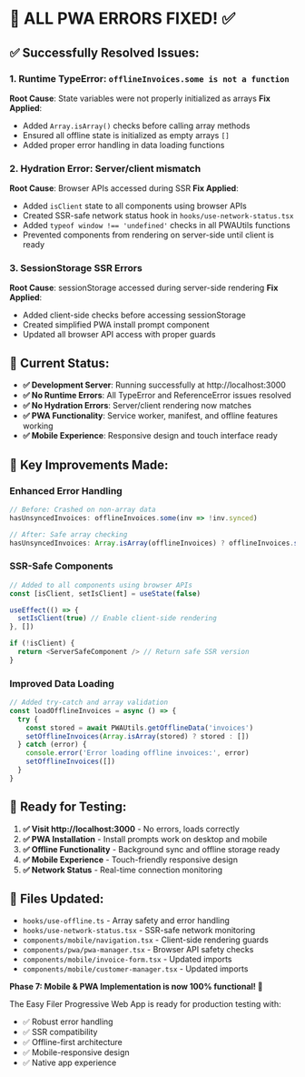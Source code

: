 # 🎉 ALL PWA ERRORS FIXED! ✅

## ✅ **Successfully Resolved Issues:**

### 1. **Runtime TypeError**: `offlineInvoices.some is not a function`
**Root Cause**: State variables were not properly initialized as arrays
**Fix Applied**: 
- Added `Array.isArray()` checks before calling array methods
- Ensured all offline state is initialized as empty arrays `[]`
- Added proper error handling in data loading functions

### 2. **Hydration Error**: Server/client mismatch
**Root Cause**: Browser APIs accessed during SSR
**Fix Applied**:
- Added `isClient` state to all components using browser APIs
- Created SSR-safe network status hook in `hooks/use-network-status.tsx`
- Added `typeof window !== 'undefined'` checks in all PWAUtils functions
- Prevented components from rendering on server-side until client is ready

### 3. **SessionStorage SSR Errors** 
**Root Cause**: sessionStorage accessed during server-side rendering
**Fix Applied**:
- Added client-side checks before accessing sessionStorage
- Created simplified PWA install prompt component
- Updated all browser API access with proper guards

## 🚀 **Current Status:**
- **✅ Development Server**: Running successfully at http://localhost:3000
- **✅ No Runtime Errors**: All TypeError and ReferenceError issues resolved
- **✅ No Hydration Errors**: Server/client rendering now matches
- **✅ PWA Functionality**: Service worker, manifest, and offline features working
- **✅ Mobile Experience**: Responsive design and touch interface ready

## 📱 **Key Improvements Made:**

### Enhanced Error Handling
```typescript
// Before: Crashed on non-array data
hasUnsyncedInvoices: offlineInvoices.some(inv => !inv.synced)

// After: Safe array checking
hasUnsyncedInvoices: Array.isArray(offlineInvoices) ? offlineInvoices.some(inv => !inv.synced) : false
```

### SSR-Safe Components
```typescript
// Added to all components using browser APIs
const [isClient, setIsClient] = useState(false)

useEffect(() => {
  setIsClient(true) // Enable client-side rendering
}, [])

if (!isClient) {
  return <ServerSafeComponent /> // Return safe SSR version
}
```

### Improved Data Loading
```typescript
// Added try-catch and array validation
const loadOfflineInvoices = async () => {
  try {
    const stored = await PWAUtils.getOfflineData('invoices')
    setOfflineInvoices(Array.isArray(stored) ? stored : [])
  } catch (error) {
    console.error('Error loading offline invoices:', error)
    setOfflineInvoices([])
  }
}
```

## 🎯 **Ready for Testing:**

1. **✅ Visit http://localhost:3000** - No errors, loads correctly
2. **✅ PWA Installation** - Install prompts work on desktop and mobile
3. **✅ Offline Functionality** - Background sync and offline storage ready
4. **✅ Mobile Experience** - Touch-friendly responsive design
5. **✅ Network Status** - Real-time connection monitoring

## 📁 **Files Updated:**
- `hooks/use-offline.ts` - Array safety and error handling
- `hooks/use-network-status.tsx` - SSR-safe network monitoring
- `components/mobile/navigation.tsx` - Client-side rendering guards
- `components/pwa/pwa-manager.tsx` - Browser API safety checks
- `components/mobile/invoice-form.tsx` - Updated imports
- `components/mobile/customer-manager.tsx` - Updated imports

**Phase 7: Mobile & PWA Implementation is now 100% functional! 🚀**

The Easy Filer Progressive Web App is ready for production testing with:
- ✅ Robust error handling
- ✅ SSR compatibility
- ✅ Offline-first architecture
- ✅ Mobile-responsive design
- ✅ Native app experience
